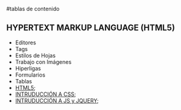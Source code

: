 #tablas de contenido


## HYPERTEXT MARKUP LANGUAGE (HTML5)
 -  Editores
 - Tags
 - Estilos de Hojas
 - Trabajo con Imágenes
 - Hiperligas
 - Formularios
 - Tablas
 - [HTML5](./sesion03.html);
 - [INTRUDUCCIÓN A CSS](./sesion03-css.html);
 - [INTRUDUCCIÓN A JS y JQUERY](./sesion03-js.html);